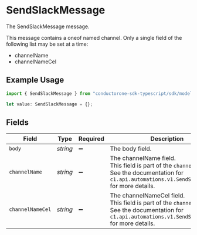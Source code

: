 # SendSlackMessage

The SendSlackMessage message.

This message contains a oneof named channel. Only a single field of the following list may be set at a time:
  - channelName
  - channelNameCel


## Example Usage

```typescript
import { SendSlackMessage } from "conductorone-sdk-typescript/sdk/models/shared";

let value: SendSlackMessage = {};
```

## Fields

| Field                                                                                                                                                     | Type                                                                                                                                                      | Required                                                                                                                                                  | Description                                                                                                                                               |
| --------------------------------------------------------------------------------------------------------------------------------------------------------- | --------------------------------------------------------------------------------------------------------------------------------------------------------- | --------------------------------------------------------------------------------------------------------------------------------------------------------- | --------------------------------------------------------------------------------------------------------------------------------------------------------- |
| `body`                                                                                                                                                    | *string*                                                                                                                                                  | :heavy_minus_sign:                                                                                                                                        | The body field.                                                                                                                                           |
| `channelName`                                                                                                                                             | *string*                                                                                                                                                  | :heavy_minus_sign:                                                                                                                                        | The channelName field.<br/>This field is part of the `channel` oneof.<br/>See the documentation for `c1.api.automations.v1.SendSlackMessage` for more details. |
| `channelNameCel`                                                                                                                                          | *string*                                                                                                                                                  | :heavy_minus_sign:                                                                                                                                        | The channelNameCel field.<br/>This field is part of the `channel` oneof.<br/>See the documentation for `c1.api.automations.v1.SendSlackMessage` for more details. |